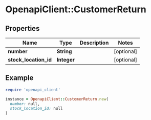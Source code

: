 # OpenapiClient::CustomerReturn

## Properties

| Name | Type | Description | Notes |
| ---- | ---- | ----------- | ----- |
| **number** | **String** |  | [optional] |
| **stock_location_id** | **Integer** |  | [optional] |

## Example

```ruby
require 'openapi_client'

instance = OpenapiClient::CustomerReturn.new(
  number: null,
  stock_location_id: null
)
```


